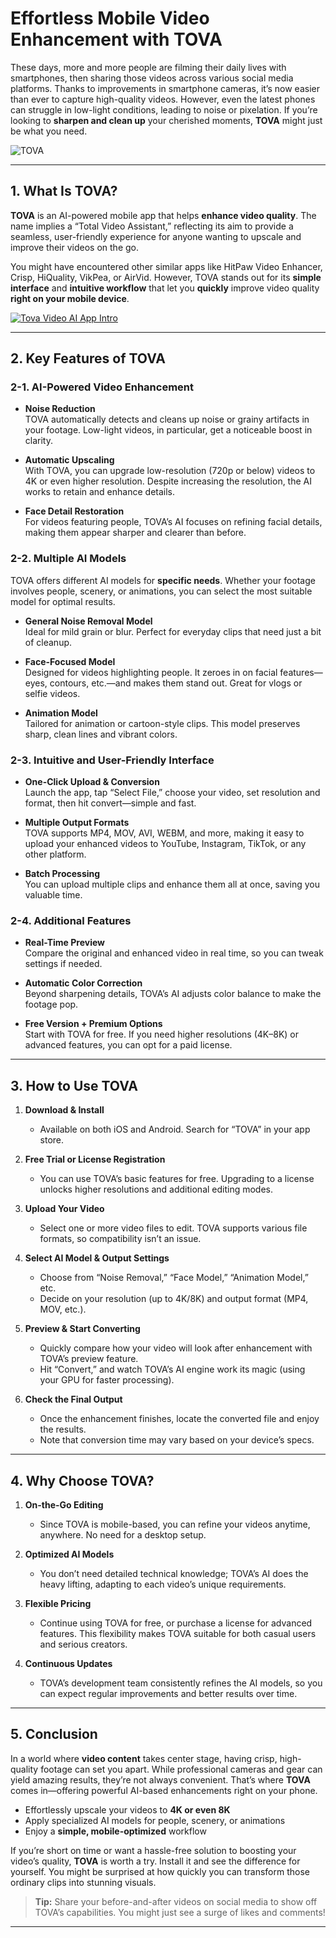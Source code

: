 # Effortless Mobile Video Enhancement with TOVA

These days, more and more people are filming their daily lives with smartphones, then sharing those videos across various social media platforms. Thanks to improvements in smartphone cameras, it’s now easier than ever to capture high-quality videos. However, even the latest phones can struggle in low-light conditions, leading to noise or pixelation. If you’re looking to **sharpen and clean up** your cherished moments, **TOVA** might just be what you need.

![TOVA](https://d1sj7o4d4p5qj0.cloudfront.net/images/ads/ads_tova_00005.png)


---

## 1. What Is TOVA?

**TOVA** is an AI-powered mobile app that helps **enhance video quality**. The name implies a “Total Video Assistant,” reflecting its aim to provide a seamless, user-friendly experience for anyone wanting to upscale and improve their videos on the go.

You might have encountered other similar apps like HitPaw Video Enhancer, Crisp, HiQuality, VikPea, or AirVid. However, TOVA stands out for its **simple interface** and **intuitive workflow** that let you **quickly** improve video quality **right on your mobile device**.

[![Tova Video AI App Intro](https://d1sj7o4d4p5qj0.cloudfront.net/images/ads/ads_tova_00005.png)](https://www.youtube.com/watch?v=J7LQAhPVo6A)



---

## 2. Key Features of TOVA

### 2-1. AI-Powered Video Enhancement
- **Noise Reduction**  
  TOVA automatically detects and cleans up noise or grainy artifacts in your footage. Low-light videos, in particular, get a noticeable boost in clarity.
  
- **Automatic Upscaling**  
  With TOVA, you can upgrade low-resolution (720p or below) videos to 4K or even higher resolution. Despite increasing the resolution, the AI works to retain and enhance details.

- **Face Detail Restoration**  
  For videos featuring people, TOVA’s AI focuses on refining facial details, making them appear sharper and clearer than before.
  


### 2-2. Multiple AI Models
TOVA offers different AI models for **specific needs**. Whether your footage involves people, scenery, or animations, you can select the most suitable model for optimal results.

- **General Noise Removal Model**  
  Ideal for mild grain or blur. Perfect for everyday clips that need just a bit of cleanup.
  
- **Face-Focused Model**  
  Designed for videos highlighting people. It zeroes in on facial features—eyes, contours, etc.—and makes them stand out. Great for vlogs or selfie videos.

- **Animation Model**  
  Tailored for animation or cartoon-style clips. This model preserves sharp, clean lines and vibrant colors.

### 2-3. Intuitive and User-Friendly Interface
- **One-Click Upload & Conversion**  
  Launch the app, tap “Select File,” choose your video, set resolution and format, then hit convert—simple and fast.
  
- **Multiple Output Formats**  
  TOVA supports MP4, MOV, AVI, WEBM, and more, making it easy to upload your enhanced videos to YouTube, Instagram, TikTok, or any other platform.

- **Batch Processing**  
  You can upload multiple clips and enhance them all at once, saving you valuable time.

### 2-4. Additional Features
- **Real-Time Preview**  
  Compare the original and enhanced video in real time, so you can tweak settings if needed.
  
- **Automatic Color Correction**  
  Beyond sharpening details, TOVA’s AI adjusts color balance to make the footage pop.

- **Free Version + Premium Options**  
  Start with TOVA for free. If you need higher resolutions (4K–8K) or advanced features, you can opt for a paid license.

---

## 3. How to Use TOVA

1. **Download & Install**  
   - Available on both iOS and Android. Search for “TOVA” in your app store.

2. **Free Trial or License Registration**  
   - You can use TOVA’s basic features for free. Upgrading to a license unlocks higher resolutions and additional editing modes.

3. **Upload Your Video**  
   - Select one or more video files to edit. TOVA supports various file formats, so compatibility isn’t an issue.

4. **Select AI Model & Output Settings**  
   - Choose from “Noise Removal,” “Face Model,” “Animation Model,” etc.  
   - Decide on your resolution (up to 4K/8K) and output format (MP4, MOV, etc.).

5. **Preview & Start Converting**  
   - Quickly compare how your video will look after enhancement with TOVA’s preview feature.  
   - Hit “Convert,” and watch TOVA’s AI engine work its magic (using your GPU for faster processing).

6. **Check the Final Output**  
   - Once the enhancement finishes, locate the converted file and enjoy the results.  
   - Note that conversion time may vary based on your device’s specs.

---

## 4. Why Choose TOVA?

1. **On-the-Go Editing**  
   - Since TOVA is mobile-based, you can refine your videos anytime, anywhere. No need for a desktop setup.

2. **Optimized AI Models**  
   - You don’t need detailed technical knowledge; TOVA’s AI does the heavy lifting, adapting to each video’s unique requirements.

3. **Flexible Pricing**  
   - Continue using TOVA for free, or purchase a license for advanced features. This flexibility makes TOVA suitable for both casual users and serious creators.

4. **Continuous Updates**  
   - TOVA’s development team consistently refines the AI models, so you can expect regular improvements and better results over time.
   

---

## 5. Conclusion

In a world where **video content** takes center stage, having crisp, high-quality footage can set you apart. While professional cameras and gear can yield amazing results, they’re not always convenient. That’s where **TOVA** comes in—offering powerful AI-based enhancements right on your phone.

- Effortlessly upscale your videos to **4K or even 8K**  
- Apply specialized AI models for people, scenery, or animations  
- Enjoy a **simple, mobile-optimized** workflow  

If you’re short on time or want a hassle-free solution to boosting your video’s quality, **TOVA** is worth a try. Install it and see the difference for yourself. You might be surprised at how quickly you can transform those ordinary clips into stunning visuals.

> **Tip:** Share your before-and-after videos on social media to show off TOVA’s capabilities. You might just see a surge of likes and comments!

---

